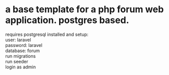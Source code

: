 a base template for a php forum web application. postgres based.<br />
================================================================

requires postgresql installed and setup:<br />
user: laravel<br />
password: laravel<br />
database: forum<br />
run migrations<br />
run seeder<br />
login as admin<br />